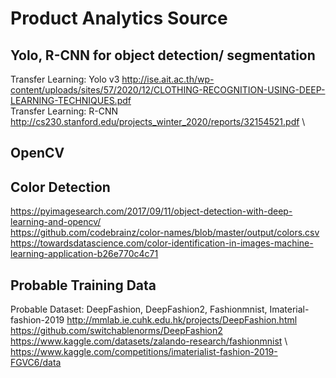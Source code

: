 
# Product Analytics Source


## Yolo, R-CNN for object detection/ segmentation
Transfer Learning: Yolo v3 
http://ise.ait.ac.th/wp-content/uploads/sites/57/2020/12/CLOTHING-RECOGNITION-USING-DEEP-LEARNING-TECHNIQUES.pdf \
Transfer Learning: R-CNN 
http://cs230.stanford.edu/projects_winter_2020/reports/32154521.pdf \


## OpenCV
## Color Detection

https://pyimagesearch.com/2017/09/11/object-detection-with-deep-learning-and-opencv/ \
https://github.com/codebrainz/color-names/blob/master/output/colors.csv \
https://towardsdatascience.com/color-identification-in-images-machine-learning-application-b26e770c4c71


## Probable Training Data
Probable Dataset: DeepFashion, DeepFashion2, Fashionmnist, Imaterial-fashion-2019 
http://mmlab.ie.cuhk.edu.hk/projects/DeepFashion.html \
https://github.com/switchablenorms/DeepFashion2 \
https://www.kaggle.com/datasets/zalando-research/fashionmnist \ 
https://www.kaggle.com/competitions/imaterialist-fashion-2019-FGVC6/data

